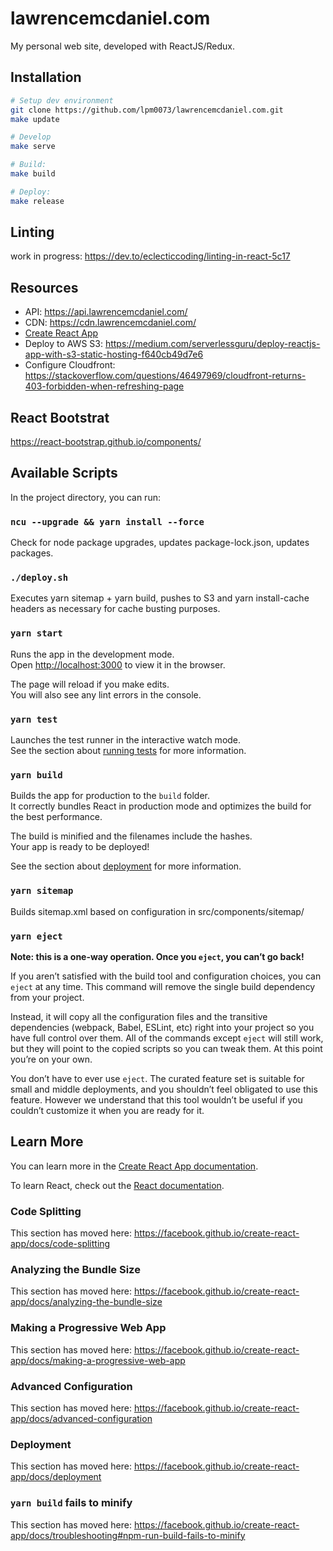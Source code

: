 # lawrencemcdaniel.com

My personal web site, developed with ReactJS/Redux.

## Installation

```bash
# Setup dev environment
git clone https://github.com/lpm0073/lawrencemcdaniel.com.git
make update

# Develop
make serve

# Build:
make build

# Deploy:
make release
```

## Linting

work in progress: https://dev.to/eclecticcoding/linting-in-react-5c17

## Resources

- API: https://api.lawrencemcdaniel.com/
- CDN: https://cdn.lawrencemcdaniel.com/
- [Create React App](https://github.com/facebook/create-react-app)
- Deploy to AWS S3: https://medium.com/serverlessguru/deploy-reactjs-app-with-s3-static-hosting-f640cb49d7e6
- Configure Cloudfront: https://stackoverflow.com/questions/46497969/cloudfront-returns-403-forbidden-when-refreshing-page

## React Bootstrat

https://react-bootstrap.github.io/components/

## Available Scripts

In the project directory, you can run:

### `ncu --upgrade && yarn install --force`

Check for node package upgrades, updates package-lock.json, updates packages.

### `./deploy.sh`

Executes yarn sitemap + yarn build, pushes to S3 and yarn install-cache headers as necessary for
cache busting purposes.

### `yarn start`

Runs the app in the development mode.<br />
Open [http://localhost:3000](http://localhost:3000) to view it in the browser.

The page will reload if you make edits.<br />
You will also see any lint errors in the console.

### `yarn test`

Launches the test runner in the interactive watch mode.<br />
See the section about [running tests](https://facebook.github.io/create-react-app/docs/running-tests) for more information.

### `yarn build`

Builds the app for production to the `build` folder.<br />
It correctly bundles React in production mode and optimizes the build for the best performance.

The build is minified and the filenames include the hashes.<br />
Your app is ready to be deployed!

See the section about [deployment](https://facebook.github.io/create-react-app/docs/deployment) for more information.

### `yarn sitemap`

Builds sitemap.xml based on configuration in src/components/sitemap/

### `yarn eject`

**Note: this is a one-way operation. Once you `eject`, you can’t go back!**

If you aren’t satisfied with the build tool and configuration choices, you can `eject` at any time. This command will remove the single build dependency from your project.

Instead, it will copy all the configuration files and the transitive dependencies (webpack, Babel, ESLint, etc) right into your project so you have full control over them. All of the commands except `eject` will still work, but they will point to the copied scripts so you can tweak them. At this point you’re on your own.

You don’t have to ever use `eject`. The curated feature set is suitable for small and middle deployments, and you shouldn’t feel obligated to use this feature. However we understand that this tool wouldn’t be useful if you couldn’t customize it when you are ready for it.

## Learn More

You can learn more in the [Create React App documentation](https://facebook.github.io/create-react-app/docs/getting-started).

To learn React, check out the [React documentation](https://reactjs.org/).

### Code Splitting

This section has moved here: https://facebook.github.io/create-react-app/docs/code-splitting

### Analyzing the Bundle Size

This section has moved here: https://facebook.github.io/create-react-app/docs/analyzing-the-bundle-size

### Making a Progressive Web App

This section has moved here: https://facebook.github.io/create-react-app/docs/making-a-progressive-web-app

### Advanced Configuration

This section has moved here: https://facebook.github.io/create-react-app/docs/advanced-configuration

### Deployment

This section has moved here: https://facebook.github.io/create-react-app/docs/deployment

### `yarn build` fails to minify

This section has moved here: https://facebook.github.io/create-react-app/docs/troubleshooting#npm-run-build-fails-to-minify

